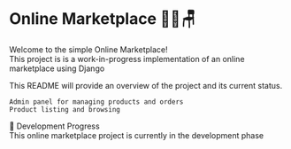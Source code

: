 # Online Marketplace 👗🧸🪑   

Welcome to the simple Online Marketplace!   
This project is is a work-in-progress implementation of an online marketplace using Django  


This README will provide an overview of the project and its current status.  
 ```
Admin panel for managing products and orders  
Product listing and browsing  
 ```

🔨 Development Progress    
This online marketplace project is currently in the development phase


